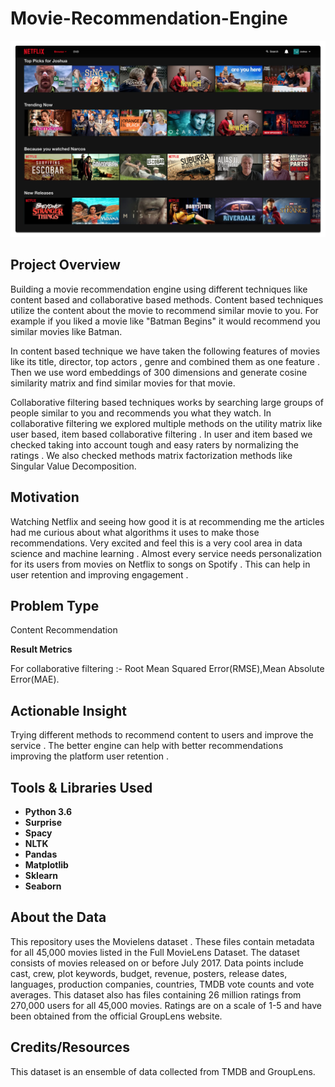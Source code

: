 # Movie-Recommendation-Engine
![My Image](title.png)

## Project Overview 
Building a movie recommendation engine using different techniques like content based and collaborative based methods.
Content based techniques utilize the content about the movie to recommend similar movie to you. For example if you liked a movie like "Batman Begins" it would recommend you similar movies like Batman. 

In content based technique we have taken the following features of movies like its title, director, top actors , genre and combined them as one feature .
Then we use word embeddings of 300 dimensions and generate cosine similarity matrix and find similar movies for that movie.

Collaborative filtering based techniques works by searching large groups of people similar to you and recommends you what they watch.
In collaborative filtering we explored multiple methods on the utility matrix like user based, item based collaborative filtering .
In user and item based we checked taking into account tough and easy raters by normalizing the ratings .
We also checked methods matrix factorization methods like Singular Value Decomposition.


## Motivation
Watching Netflix and seeing how good it is at recommending me the articles had me curious about what algorithms it uses to make those recommendations.
Very excited and feel this is a very cool area in data science and machine learning . 
Almost every service needs personalization for its users from movies on Netflix to songs on Spotify .
This can help in user retention and improving engagement .

## Problem Type
Content Recommendation

**Result Metrics**

For collaborative filtering :-
Root Mean Squared Error(RMSE),Mean Absolute Error(MAE).

## Actionable Insight
Trying different methods to recommend content to users and improve the service .
The better engine can help with better recommendations improving the platform user retention .


## Tools & Libraries Used
- **Python 3.6**
- **Surprise**
- **Spacy**
- **NLTK**
- **Pandas**        
- **Matplotlib**        
- **Sklearn**            
- **Seaborn**



       

## About the Data
This repository uses the Movielens dataset .
These files contain metadata for all 45,000 movies listed in the Full MovieLens Dataset. 
The dataset consists of movies released on or before July 2017. 
Data points include cast, crew, plot keywords, budget, revenue, posters, release dates, languages, production companies, countries, TMDB vote counts and vote averages.
This dataset also has files containing 26 million ratings from 270,000 users for all 45,000 movies. Ratings are on a scale of 1-5 and have been obtained from the official GroupLens website.

## Credits/Resources
This dataset is an ensemble of data collected from TMDB and GroupLens.


